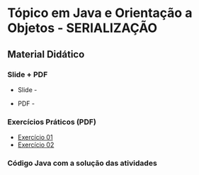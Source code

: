 # Tópico em Java e Orientação a Objetos - SERIALIZAÇÃO

## Material Didático

### Slide + PDF

* Slide - 

* PDF - 

### Exercícios Práticos (PDF)

* [Exercício 01]()
* [Exercício 02]()

### Código Java com a solução das atividades
